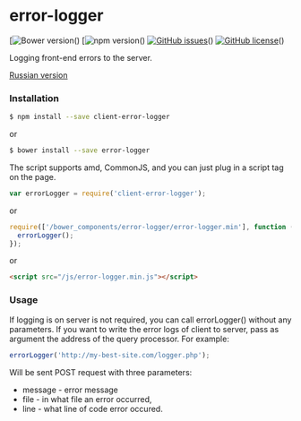 # error-logger

[![Bower version](https://img.shields.io/badge/Bower-1.0.4-green.svg)()
[![npm version](https://img.shields.io/badge/npm-1.0.4-green.svg)()
[![GitHub issues](https://img.shields.io/github/issues/savelevcorr/error-logger.svg?style=plastic)](https://github.com/savelevcorr/error-logger/issues)()
[![GitHub license](https://img.shields.io/badge/license-MIT-blue.svg?style=plastic)](https://raw.githubusercontent.com/savelevcorr/error-logger/master/LICENSE)()

Logging front-end errors to the server.

[Russian version](https://github.com/savelevcorr/error-logger/blob/master/README-ru-RU.md)

### Installation

```sh
$ npm install --save client-error-logger
```
or

```sh
$ bower install --save error-logger
```

The script supports amd, CommonJS, and you can just plug in a script tag on the page.

```javascript
var errorLogger = require('client-error-logger');
```
or

```javascript
require(['/bower_components/error-logger/error-logger.min'], function (errorLogger) {
  errorLogger();
});
```
or

```html
<script src="/js/error-logger.min.js"></script>
```

### Usage

If logging is on server is not required, you can call errorLogger() without any parameters.
If you want to write the error logs of client to server, pass as argument the address of the query processor.
For example:

 ```javascript
 errorLogger('http://my-best-site.com/logger.php');
 ```

Will be sent POST request with three parameters:
 * message - error message
 * file - in what file an error occurred,
 * line - what line of code error occured.
